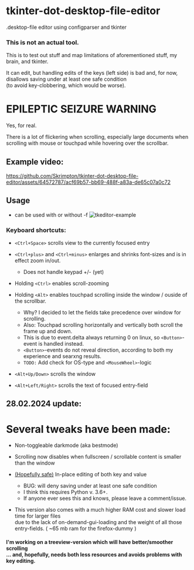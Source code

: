 # tkinter-dot-desktop-file-editor
.desktop-file editor using configparser and tkinter

### This is not an actual tool. 
This is to test out stuff and map limitations of aforementioned stuff, my brain, and tkinter.

It can edit, but handling edits of the keys (left side) is bad and, for now, disallows saving under at least one safe condition 
<br>(to avoid key-clobbering, which would be worse).

# EPILEPTIC SEIZURE WARNING
Yes, for real.

There is a lot of flickering when scrolling, especially large documents when scrolling with mouse or touchpad while hovering over the scrollbar.

## Example video:

https://github.com/Skrimpton/tkinter-dot-desktop-file-editor/assets/64572787/acf69b57-bb69-488f-a83a-de65c07a0c72

## Usage
- can be used with or without -f
![tkeditor-example](https://github.com/Skrimpton/tkinter-dot-desktop-file-editor/assets/64572787/70e149e5-0210-4905-a023-251633455ed8)

### Keyboard shortcuts:  
- ```<Ctrl+Space>``` scrolls view to the currently focused entry 

- ```<Ctrl+plus>``` and ```<Ctrl+minus>``` enlarges and shrinks font-sizes and is in effect zoom in/out.
  - Does not handle keypad +/- (yet)

- Holding ```<Ctrl>``` enables scroll-zooming

- Holding ```<Alt>``` enables touchpad scrolling inside the window / ouside of the scrollbar.
  - Why? I decided to let the fields take precedence over window for scrolling.
  - Also: Touchpad scrolling horizontally and vertically both scroll the frame up and down.
  - This is due to event.delta always returning 0 on linux, so ```<Button>```-event is handled instead.
  - ```<Button>```-events do not reveal direction, according to both my experience and searxng results.
  - ```TODO:``` Add check for OS-type and ```<MouseWheel>```-logic

- ```<Alt+Up/Down>``` scrolls the window

- ```<Alt+Left/Right>``` scrolls the text of focused entry-field

## 28.02.2024 update:
# Several tweaks have been made:
- Non-toggleable darkmode (aka bestmode)
   
- Scrolling now disables when fullscreen / scrollable content is smaller than the window
  
- [\(Hopefully safe)](https://stackoverflow.com/a/59196714) In-place editing of both key and value
  - BUG: will deny saving under at least one safe condition 
  - I think this requires Python v. 3.6+.
  - If anyone ever sees this and knows, please leave a comment/issue.

- This version also comes with a much higher RAM cost and slower load time for larger files
  <br>due to the lack of on-demand-gui-loading and the weight of all those entry-fields. ( ~65 mb ram for the firefox-dummy )
    
#### I'm working on a treeview-version which will have better/smoother scrolling<br>... and, hopefully, needs both less resources and avoids problems with key editing.
